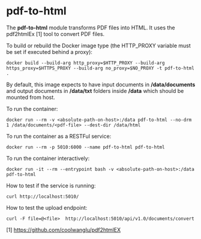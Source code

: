 # pdf-to-html

The **pdf-to-html** module transforms PDF files into HTML. It uses the
pdf2htmlEx [1] tool to convert PDF files.

To build or rebuild the Docker image type (the HTTP_PROXY variable must
be set if executed behind a proxy):

    docker build --build-arg http_proxy=$HTTP_PROXY --build-arg https_proxy=$HTTPS_PROXY --build-arg no_proxy=$NO_PROXY -t pdf-to-html .
    
By default, this image expects to have input documents in
**/data/documents** and output documents in **/data/txt** folders inside 
**/data** which should be mounted from host.

To run the container:

    docker run --rm -v <absolute-path-on-host>:/data pdf-to-html --no-drm 1 /data/documents/<pdf-file> --dest-dir /data/html

To run the container as a RESTFul service:

    docker run --rm -p 5010:6000 --name pdf-to-html pdf-to-html    
 
To run the container interactively:

    docker run -it --rm --entrypoint bash -v <absolute-path-on-host>:/data pdf-to-html
    
How to test if the service is running:

    curl http://localhost:5010/    
    
How to test the upload endpoint:

    curl -F file=@<file>  http://localhost:5010/api/v1.0/documents/convert

[1] https://github.com/coolwanglu/pdf2htmlEX
